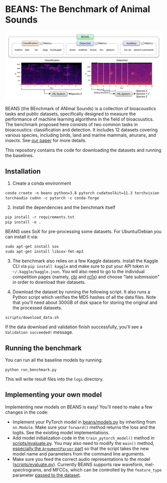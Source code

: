 # BEANS: The Benchmark of Animal Sounds

![](./fig_beans.png)

BEANS (the BEnchmark of ANimal Sounds) is a collection of bioacoustics tasks and public datasets, specifically designed to measure the performance of machine learning algorithms in the field of bioacoustics. The benchmark proposed here consists of two common tasks in bioacoustics: classification and detection. It includes 12 datasets covering various species, including birds, land and marine mammals, anurans, and insects. See [our paper](https://arxiv.org/abs/2210.12300) for more details.

This repository contains the code for downloading the datasets and running the baselines.

## Installation

1. Create a conda environment

```
conda create -n beans python=3.8 pytorch cudatoolkit=11.3 torchvision torchaudio cudnn -c pytorch -c conda-forge
```

2. Install the dependencies and the benchmark itself

```
pip install -r requirements.txt
pip install -e .
```

BEANS uses SoX for pre-processing some datasets. For Ubuntu/Debian you can install it via:

```
sudo apt-get install sox
sudo apt-get install libsox-fmt-mp3
```

3. The benchmark also relies on a few Kaggle datasets. Install the Kaggle CLI via `pip install kaggle` and make sure to put your API token in `~/.kaggle/kaggle.json`. You will also need to go to the individual competition pages (namely, [cbi](https://www.kaggle.com/c/birdsong-recognition) and [rcfx](https://www.kaggle.com/c/rfcx-species-audio-detection)) and choose "late submission" in order to download their datasets.

4. Download the dataset by running the following script. It also runs a Python script which verifies the MD5 hashes of all the data files. Note that you'll need about 300GB of disk space for storing the original and the processed datasets.

```
scripts/download_data.sh
```

If the data download and validation finish successfully, you'll see a `Validation succeeded!` message.

## Running the benchmark

You can run all the baseline models by running:

```
python run_benchmark.py
```

This will write result files into the `logs` directory.

## Implementing your own model

Implementing new models on BEANS is easy! You'll need to make a few changes in the code:

* Implement your PyTorch model in [beans/models.py](https://github.com/earthspecies/beans/blob/main/beans/models.py) by inheriting from `nn.Module`. Make sure your `forward()` method returns the loss and the logits. See the existing model implementations.
* Add model initialization code in the `train_pytorch_model()` method in [scripts/evaluate.py](https://github.com/earthspecies/beans/blob/main/scripts/evaluate.py#L142). You may also need to modify the `main()` method, [especially the `ArgumentParser` part](https://github.com/earthspecies/beans/blob/main/scripts/evaluate.py#L238) so that the script takes the new model name and parameters from the command line arguments.
* Make sure you feed the correct audio representations to the model ([scripts/evaluate.py](https://github.com/earthspecies/beans/blob/main/scripts/evaluate.py#L265)). Currently BEANS supports raw waveform, mel-spectrograms, and MFCCs, which can be controlled by the `feature_type` parameter [passed to the dataset](https://github.com/earthspecies/beans/blob/main/beans/datasets.py#L103).
